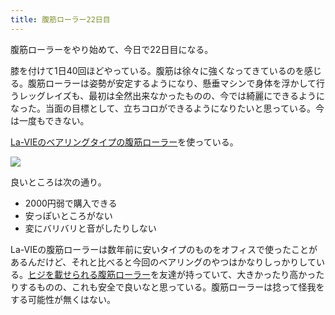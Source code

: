 ```yaml
---
title: 腹筋ローラー22日目
---
```

腹筋ローラーをやり始めて、今日で22日目になる。

膝を付けて1日40回ほどやっている。腹筋は徐々に強くなってきているのを感じる。腹筋ローラーは姿勢が安定するようになり、懸垂マシンで身体を浮かして行うレッグレイズも、最初は全然出来なかったものの、今では綺麗にできるようになった。当面の目標として、立ちコロができるようになりたいと思っている。今は一度もできない。

[La-VIEのベアリングタイプの腹筋ローラー](https://www.amazon.co.jp/dp/B07DNVTVVM)を使っている。

![](https://lh3.googleusercontent.com/docs/AG8NV2ZXTuuz0SnkOm3aKnQDy6-oX9BUr5IsBJvjzWaYVGNqAOcw29zJs58zfmyUcXVqdHCk7_nlsSQj-4I0YxZU14pnE1mqYdTh-o2fF_TkKUCUbQwPboTSQw1WkH6GMK8GFKx6hdSN4HkDL7-nDq_-M8Xi2vqKjtRDNQEt-WQ-mbmoQ_N2annok4158ZRnmZt1yDkZyCGrLMCKAJyYMbKmHMRjTgMN5pPmeDNMzYIyBfEFhl6CvFtQmYztZLnM5BcvDDmi56brqo80b4deXR6T-dnynwdYnttUd3MoSkbLbd58Tu2XrA68uOntAMoxLQ7cunTRndce-4LkPMnRP3BCiiC3MU0G8zr6mZuWfkxEa6RTwA0mYqiRDBoeu5Luy_a1Y652kcXXw2bNP3wFfGFVMNu1O5ysZ2Z0lTf19qfbBSSJazb_OGMKrTLkSYiE9K-7All4WLwY4E_HBKYMSS_b2EtetkEQZT6VXACeGC0us2tIsELLPZAemAxe8EPAwUl61hSXrNa-cDKt_7XkC8DvqHdxpmWvwW9qKggmmCBRR356YnPAy2Aa4JJ2H1TU1IRGBNZZx1WOYoFwqhCWFOHwhaVVH7N3QLLOOcPzpvyJJawkanwG6VnHaRkWibeyqXfiyOR6_oerTlUafc8p9vfJWMhRZo3bfyabDHVGlbNzm6-RXxHpDulJCnM8eipaRH8SNO7X1G5v-Cf9GXcYniVYI1GOym1Hn8hGfH3Fd3lJAifbZKHk0kGmYaEF6jn_pKW57kKjkTv0qbEjkpKRNbKlGa5HAIHPNnILYNDRWFl5ZvjuwgfMvDG4N2QmBQfSxUNc8E8pG66BTq1cc-0W05VEUSBAVjIm8DNy51dnoCffHt7s7ux3WqHgO8nmXYdEj7V3BuEdB0tA9VZXWdi8NCmTvZ5TJFHuUxLSTsWgIx-cbaPkYYMCajJa9MaqYnBmNwV-WbQZ79SUH70KkUtNkBU7lPHmFKsHYmwYMRIYxJc8npCQ9Fs7RqQWn6VWiyzGoShD4DbYODsWL7lEORrdXhgX0dFKMFFQle7lfv29rUN4vQibEw8J6D0cn2jkQkxEioNsg5nZvcib6pcI_0gvaMXCtYStM_JaJkT0pmdCWIljn0CdG8c5Y1hJNkbto-nYXYROS3vPI4O7HtfBDFGvQk5xzwQQ9ViFLJIf7h2qB33yUOMOZxEaZ16mDptljBRUjjjRvfCMbzzfJHsmgGnwrNfDNFZtbGV0QpfXqWoOoFaIedjwaOC2)

良いところは次の通り。

*   2000円弱で購入できる
*   安っぽいところがない
*   変にバリバリと音がしたりしない

La-VIEの腹筋ローラーは数年前に安いタイプのものをオフィスで使ったことがあるんだけど、それと比べると今回のベアリングのやつはかなりしっかりしている。[ヒジを載せられる腹筋ローラー](https://www.amazon.co.jp/dp/B08MPRQ4PD)を友達が持っていて、大きかったり高かったりするものの、これも安全で良いなと思っている。腹筋ローラーは捻って怪我をする可能性が無くはない。
